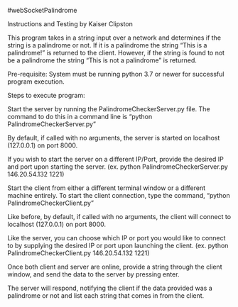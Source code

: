 #webSocketPalindrome

Instructions and Testing by Kaiser Clipston

This program takes in a string input over a network and determines if the string is a palindrome or not. If it is a palindrome the string “This is a palindrome!” is returned to the client. However, if the string is found to not be a palindrome the string “This is not a palindrome” is returned. 

 

Pre-requisite: System must be running python 3.7 or newer for successful program execution. 

 

Steps to execute program: 

 

Start the server by running the PalindromeCheckerServer.py file. The command to do this in a command line is “python PalindromeCheckerServer.py” 

By default, if called with no arguments, the server is started on localhost (127.0.0.1) on port 8000. 

If you wish to start the server on a different IP/Port, provide the desired IP and port upon starting the server. (ex. python PalindromeCheckerServer.py 146.20.54.132 1221) 

Start the client from either a different terminal window or a different machine entirely. To start the client connection, type the command, “python PalindromeCheckerClient.py” 

Like before, by default, if called with no arguments, the client will connect to localhost (127.0.0.1) on port 8000. 

Like the server, you can choose which IP or port you would like to connect to by supplying the desired IP or port upon launching the client. (ex. python PalindromeCheckerClient.py 146.20.54.132 1221) 

Once both client and server are online, provide a string through the client window, and send the data to the server by pressing enter. 

The server will respond, notifying the client if the data provided was a palindrome or not and list each string that comes in from the client.


